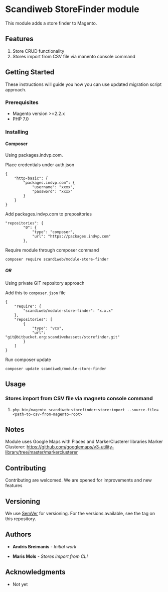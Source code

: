 # Scandiweb StoreFinder module

This module adds a store finder to Magento.

## Features

1. Store CRUD functionality 
2. Stores import from CSV file via manento console command

## Getting Started

These instructions will guide you how you can use updated migration script approach. 

### Prerequisites

* Magento version >=2.2.x
* PHP 7.0

### Installing

#### Composer

Using packages.indvp.com. 

Place credentials under auth.json

```
{
    "http-basic": {
        "packages.indvp.com": {
            "username": "xxxx",
            "password": "xxxx"
        }
    }
}
```
Add packages.indvp.com to prepositories

```
"repositories": {
        "0": {
            "type": "composer",
            "url": "https://packages.indvp.com"
        },
```


Require module through composer command

```
composer require scandiweb/module-store-finder
```

##### OR

Using private GIT repository approach

Add this to `composer.json` file


```
{
    "require": {
        "scandiweb/module-store-finder": "x.x.x"
    },
    "repositories": [
        {
            "type": "vcs",
            "url":  "git@bitbucket.org:scandiwebassets/storefinder.git"
        }
    ]
}
```

Run composer update

```
composer update scandiweb/module-store-finder
```

## Usage

### Stores import from CSV file via magneto console command

1. `php bin/magento scandiweb:storefinder:store:import --source-file=<path-to-csv-from-magento-root>`

## Notes

Module uses Google Maps with Places and MarkerClusterer libraries
Marker Clusterer: https://github.com/googlemaps/v3-utility-library/tree/master/markerclusterer

## Contributing

Contributing are welcomed. We are opened for improvements and new features

## Versioning

We use [SemVer](http://semver.org/) for versioning. For the versions available, see the tag on this repository. 

## Authors

* **Andris Breimanis** - *Initial work*

* **Maris Mols** - *Stores import from CLI*

## Acknowledgments

* Not yet

